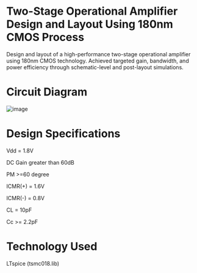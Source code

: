 # Two-Stage Operational Amplifier Design and Layout Using 180nm CMOS Process
Design and layout of a high-performance two-stage operational amplifier using 180nm CMOS technology. Achieved targeted gain, bandwidth, and power efficiency through schematic-level and post-layout simulations.
# Circuit Diagram
![image](https://github.com/user-attachments/assets/5eb20c66-50ef-40c9-a416-4c39a2013052)
# Design Specifications
Vdd = 1.8V 

DC Gain greater than 60dB

PM >=60 degree

ICMR(+) = 1.6V

ICMR(-) = 0.8V

CL = 10pF

Cc >= 2.2pF

# Technology Used
LTspice (tsmc018.lib)
